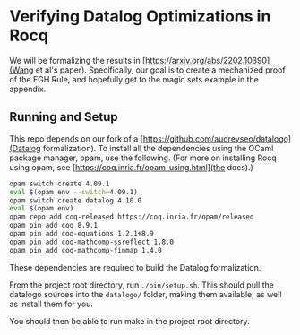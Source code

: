 Verifying Datalog Optimizations in Rocq
=======================================

We will be formalizing the results in
[https://arxiv.org/abs/2202.10390](Wang et al's paper). Specifically,
our goal is to create a mechanized proof of the FGH Rule, and
hopefully get to the magic sets example in the appendix.


## Running and Setup
This repo depends on our fork of a
[https://github.com/audreyseo/datalogo](Datalog formalization). To
install all the dependencies using the OCaml package manager, opam,
use the following. (For more on installing Rocq using opam, see
[https://coq.inria.fr/opam-using.html](the docs).)


```sh
opam switch create 4.09.1
eval $(opam env --switch=4.09.1)
opam switch create datalog 4.10.0
eval $(opam env)
opam repo add coq-released https://coq.inria.fr/opam/released
opam pin add coq 8.9.1
opam pin add coq-equations 1.2.1+8.9
opam pin add coq-mathcomp-ssreflect 1.8.0
opam pin add coq-mathcomp-finmap 1.4.0
```

These dependencies are required to build the Datalog formalization.

From the project root directory, run `./bin/setup.sh`. This should
pull the datalogo sources into the `datalogo/` folder, making them
available, as well as install them for you.

You should then be able to run make in the project root directory.
